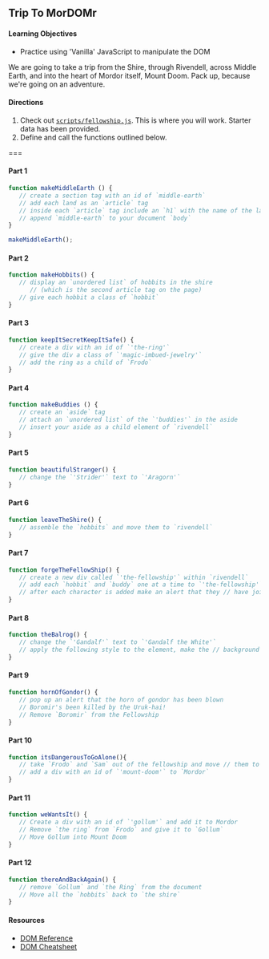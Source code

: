 ## Trip To MorDOMr

#### Learning Objectives

- Practice using 'Vanilla' JavaScript to manipulate the DOM

We are going to take a trip from the Shire, through Rivendell, across Middle
Earth, and into the heart of Mordor itself, Mount Doom. Pack up, because we're
going on an adventure.


#### Directions

1. Check out [`scripts/fellowship.js`](scripts/fellowship.js). This is where you will work. Starter data has been provided.
2. Define and call the functions outlined below.

===

#### Part 1

```js
function makeMiddleEarth () {
   // create a section tag with an id of `middle-earth`
   // add each land as an `article` tag
   // inside each `article` tag include an `h1` with the name of the land
   // append `middle-earth` to your document `body`
}

makeMiddleEarth();
```

#### Part 2
```js
function makeHobbits() {
   // display an `unordered list` of hobbits in the shire
      // (which is the second article tag on the page)
   // give each hobbit a class of `hobbit`
}
```

#### Part 3
```js
function keepItSecretKeepItSafe() {
   // create a div with an id of `'the-ring'`
   // give the div a class of `'magic-imbued-jewelry'`
   // add the ring as a child of `Frodo`
}
```

#### Part 4

```js
function makeBuddies () {
   // create an `aside` tag
   // attach an `unordered list` of the `'buddies'` in the aside
   // insert your aside as a child element of `rivendell`
}
```

#### Part 5

```js
function beautifulStranger() {
   // change the `'Strider'` text to `'Aragorn'`
}
```

#### Part 6
```js
function leaveTheShire() {
   // assemble the `hobbits` and move them to `rivendell`
}
```

#### Part 7

```js
function forgeTheFellowShip() {
   // create a new div called `'the-fellowship'` within `rivendell`
   // add each `hobbit` and `buddy` one at a time to `'the-fellowship'`
   // after each character is added make an alert that they // have joined your party
}
```

#### Part 8

```js
function theBalrog() {
   // change the `'Gandalf'` text to `'Gandalf the White'`
   // apply the following style to the element, make the // background 'white', add a grey border
}
```

#### Part 9
```js
function hornOfGondor() {
   // pop up an alert that the horn of gondor has been blown
   // Boromir's been killed by the Uruk-hai!
   // Remove `Boromir` from the Fellowship
}
```

#### Part 10
```js
function itsDangerousToGoAlone(){
   // take `Frodo` and `Sam` out of the fellowship and move // them to `Mordor`
   // add a div with an id of `'mount-doom'` to `Mordor`
}
```

#### Part 11
```js
function weWantsIt() {
   // Create a div with an id of `'gollum'` and add it to Mordor
   // Remove `the ring` from `Frodo` and give it to `Gollum`
   // Move Gollum into Mount Doom
}
```

#### Part 12
```js
function thereAndBackAgain() {
   // remove `Gollum` and `the Ring` from the document
   // Move all the `hobbits` back to `the shire`
}
```


#### Resources

- [DOM Reference](https://developer.mozilla.org/en-US/docs/DOM/DOM_Reference)
- [DOM Cheatsheet](http://christianheilmann.com/stuff/JavaScript-DOM-Cheatsheet.pdf)
